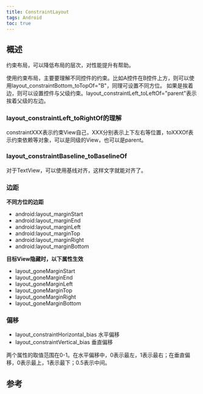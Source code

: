 ```yaml
---
title: ConstraintLayout
tags: Android
toc: true
---
```


## 概述

约束布局，可以降低布局的层次，对性能提升有帮助。

使用约束布局，主要要理解不同控件的约束。比如A控件在B控件上方，则可以使用layout_constraintBottom_toTopOf="B"，同理可设置不同方位。
如果是挨着边，则可以设置控件与父级约束。layout_constraintLeft_toLeftOf="parent"表示挨着父级的左边。

### layout_constraintLeft_toRightOf的理解


constraintXXX表示约束View自己，XXX分别表示上下左右等位置，toXXXOf表示约束依赖等对象，可以是同级的View，也可以是parent。


### layout_constraintBaseline_toBaselineOf

对于TextView，可以使用基线对齐，这样文字就能对齐了。


### 边距

**不同方位的边距**

- android:layout_marginStart
- android:layout_marginEnd
- android:layout_marginLeft
- android:layout_marginTop
- android:layout_marginRight
- android:layout_marginBottom

**目标View隐藏时，以下属性生效**

- layout_goneMarginStart
- layout_goneMarginEnd
- layout_goneMarginLeft
- layout_goneMarginTop
- layout_goneMarginRight
- layout_goneMarginBottom

### 偏移

- layout_constraintHorizontal_bias 水平偏移
- layout_constraintVertical_bias 垂直偏移

两个属性的取值范围在0-1。在水平偏移中，0表示最左，1表示最右；在垂直偏移，0表示最上，1表示最下；0.5表示中间。





## 参考

